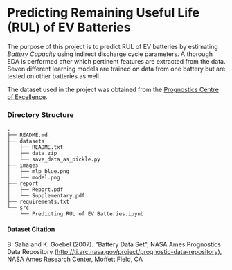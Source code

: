 # Predicting Remaining Useful Life (RUL) of EV Batteries

The purpose of this project is to predict RUL of EV batteries by estimating _Battery Capacity_ using indirect discharge cycle parameters. A thorough EDA is performed after which pertinent features are extracted from the data. Seven different learning models are trained on data from one battery but are tested on other batteries as well.

The dataset used in the project was obtained from the [Prognostics Centre of Excellence](https://ti.arc.nasa.gov/tech/dash/groups/pcoe/prognostic-data-repository/). 

### Directory Structure

```
.
├── README.md
├── datasets
│   ├── README.txt
│   ├── data.zip
│   └── save_data_as_pickle.py
├── images
│   ├── mlp_blue.png
│   └── model.png
├── report
│   ├── Report.pdf
│   └── Supplementary.pdf
├── requirements.txt
└── src
    └── Predicting RUL of EV Batteries.ipynb
```

#### Dataset Citation
B. Saha and K. Goebel (2007). "Battery Data Set", NASA Ames Prognostics Data Repository (http://ti.arc.nasa.gov/project/prognostic-data-repository), NASA Ames Research Center, Moffett Field, CA
